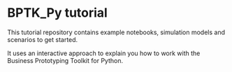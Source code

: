 # BPTK_Py tutorial

This tutorial repository contains example notebooks, simulation models and scenarios to get started.

It uses an interactive approach to explain you how to work with the Business Prototyping Toolkit for Python.
